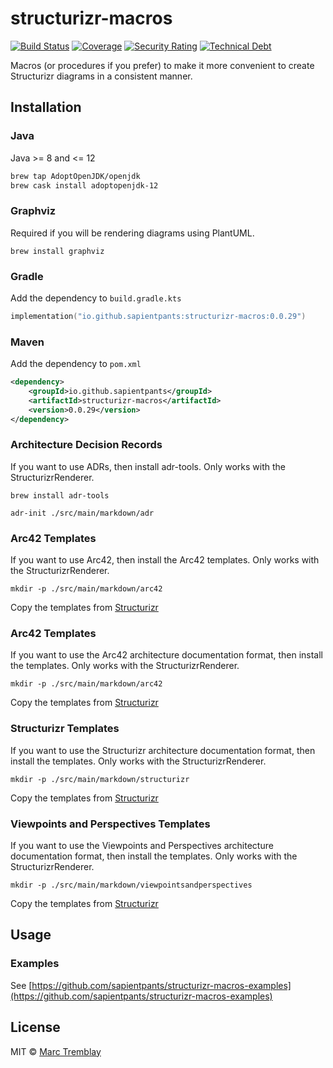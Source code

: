 # structurizr-macros

[![Build Status](https://travis-ci.org/sapientpants/structurizr-macros.svg?branch=master)](https://travis-ci.org/sapientpants/structurizr-macros)
[![Coverage](https://sonarcloud.io/api/project_badges/measure?project=structurizr-macros&metric=coverage)](https://sonarcloud.io/dashboard?id=structurizr-macros)
[![Security Rating](https://sonarcloud.io/api/project_badges/measure?project=structurizr-macros&metric=security_rating)](https://sonarcloud.io/dashboard?id=structurizr-macros)
[![Technical Debt](https://sonarcloud.io/api/project_badges/measure?project=structurizr-macros&metric=sqale_index)](https://sonarcloud.io/dashboard?id=structurizr-macros)

Macros (or procedures if you prefer) to make it more convenient to create Structurizr diagrams in a consistent manner.

## Installation

### Java

Java >= 8 and <= 12

```sh
brew tap AdoptOpenJDK/openjdk
brew cask install adoptopenjdk-12
```

### Graphviz

Required if you will be rendering diagrams using PlantUML.

`brew install graphviz`

### Gradle

Add the dependency to `build.gradle.kts`

```kotlin
implementation("io.github.sapientpants:structurizr-macros:0.0.29")
```

### Maven

Add the dependency to `pom.xml`

```xml
<dependency>
    <groupId>io.github.sapientpants</groupId>
    <artifactId>structurizr-macros</artifactId>
    <version>0.0.29</version>
</dependency>
```

### Architecture Decision Records

If you want to use ADRs, then install adr-tools. Only works with the StructurizrRenderer.

`brew install adr-tools`

`adr-init ./src/main/markdown/adr`

### Arc42 Templates

If you want to use Arc42, then install the Arc42 templates. Only works with the StructurizrRenderer.

`mkdir -p ./src/main/markdown/arc42`

Copy the templates from [Structurizr](https://github.com/structurizr/java/tree/master/structurizr-examples/src/com/structurizr/example/documentation/arc42/markdown)

### Arc42 Templates

If you want to use the Arc42 architecture documentation format, then install the templates. Only works with the StructurizrRenderer.

`mkdir -p ./src/main/markdown/arc42`

Copy the templates from [Structurizr](https://github.com/structurizr/java/tree/master/structurizr-examples/src/com/structurizr/example/documentation/arc42/markdown)

### Structurizr Templates

If you want to use the Structurizr architecture documentation format, then install the templates. Only works with the StructurizrRenderer.

`mkdir -p ./src/main/markdown/structurizr`

Copy the templates from [Structurizr](https://github.com/structurizr/java/tree/master/structurizr-examples/src/com/structurizr/example/documentation/structurizr/markdown)

### Viewpoints and Perspectives Templates

If you want to use the Viewpoints and Perspectives architecture documentation format, then install the templates. Only works with the StructurizrRenderer.

`mkdir -p ./src/main/markdown/viewpointsandperspectives`

Copy the templates from [Structurizr](https://github.com/structurizr/java/tree/master/structurizr-examples/src/com/structurizr/example/documentation/viewpointsandperspectives/markdown)

## Usage

### Examples

See [https://github.com/sapientpants/structurizr-macros-examples](https://github.com/sapientpants/structurizr-macros-examples)

## License

MIT © [Marc Tremblay](https://github.com/sapientpants)
